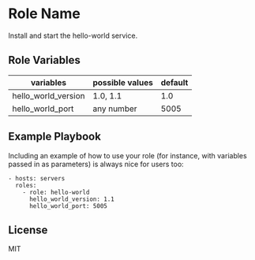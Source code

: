 Role Name
=========

Install and start the hello-world service.


Role Variables
--------------

| variables           | possible values | default |
|---------------------|-----------------|---------|
| hello_world_version | 1.0, 1.1        | 1.0     |
| hello_world_port    | any number      | 5005    |


Example Playbook
----------------

Including an example of how to use your role (for instance, with variables passed in as parameters) is always nice for users too:

    - hosts: servers
      roles:
        - role: hello-world
          hello_world_version: 1.1
          hello_world_port: 5005

License
-------

MIT

